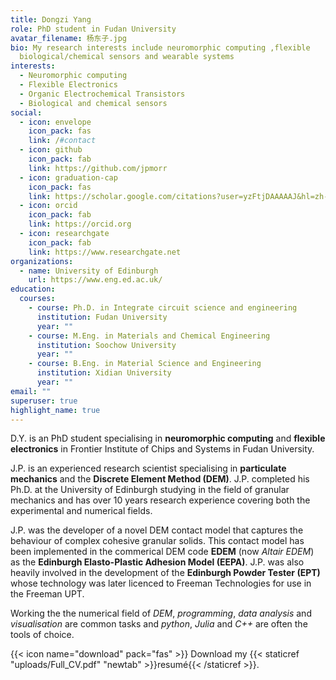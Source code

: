 ```yaml
---
title: Dongzi Yang
role: PhD student in Fudan University
avatar_filename: 杨东子.jpg
bio: My research interests include neuromorphic computing ,flexible
  biological/chemical sensors and wearable systems
interests:
  - Neuromorphic computing
  - Flexible Electronics
  - Organic Electrochemical Transistors
  - Biological and chemical sensors
social:
  - icon: envelope
    icon_pack: fas
    link: /#contact
  - icon: github
    icon_pack: fab
    link: https://github.com/jpmorr
  - icon: graduation-cap
    icon_pack: fas
    link: https://scholar.google.com/citations?user=yzFtjDAAAAAJ&hl=zh-CN&oi=ao
  - icon: orcid
    icon_pack: fab
    link: https://orcid.org
  - icon: researchgate
    icon_pack: fab
    link: https://www.researchgate.net
organizations:
  - name: University of Edinburgh
    url: https://www.eng.ed.ac.uk/
education:
  courses:
    - course: Ph.D. in Integrate circuit science and engineering
      institution: Fudan University
      year: ""
    - course: M.Eng. in Materials and Chemical Engineering
      institution: Soochow University
      year: ""
    - course: B.Eng. in Material Science and Engineering
      institution: Xidian University
      year: ""
email: ""
superuser: true
highlight_name: true
---
```

D.Y. is an PhD student specialising in **neuromorphic computing** and **flexible electronics** in Frontier Institute of Chips and Systems in Fudan University. 

J.P. is an experienced research scientist specialising in **particulate mechanics** and the **Discrete Element Method (DEM)**. J.P. completed his Ph.D. at the University of Edinburgh studying in the field of granular mechanics and has over 10 years research experience covering both the experimental and numerical fields.   

J.P. was the developer of a novel DEM contact model that captures the behaviour of complex cohesive granular solids. 
This contact model has been implemented in the commerical DEM code **EDEM** (now *Altair EDEM*) as the **Edinburgh Elasto-Plastic Adhesion Model (EEPA)**.
J.P. was also heavily involved in the development of the **Edinburgh Powder Tester (EPT)** whose technology was later licenced to Freeman Technologies for use in the Freeman UPT. 

Working the the numerical field of *DEM*, *programming*, *data analysis* and *visualisation* are common tasks and *python*, *Julia* and *C++* are often the tools of choice. 

{{< icon name="download" pack="fas" >}} Download my {{< staticref "uploads/Full_CV.pdf" "newtab" >}}resumé{{< /staticref >}}.